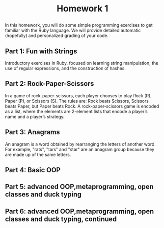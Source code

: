# <p align="center"> Homework 1 </p>
In this homework, you will do some simple programming exercises to get familiar with the Ruby language. We will provide detailed automatic (hopefully) and personalized grading of your code.

## Part 1: Fun with Strings 
Introductory exercises in Ruby, focused on learning string manipulation, the use of regular expressions, and the construction of hashes.

## Part 2: Rock-Paper-Scissors
In a game of rock-paper-scissors, each player chooses to play Rock (R), Paper (P), or Scissors (S). The rules are: Rock beats Scissors, Scissors beats Paper, but Paper beats Rock. A rock-paper-scissors game is encoded as a list, where the elements are 2-element lists that encode a player’s name and a player’s strategy.

## Part 3: Anagrams
An anagram is a word obtained by rearranging the letters of another word. For example, "rats",
"tars" and "star" are an anagram group because they are made up of the same letters.

## Part 4: Basic OOP

## Part 5: advanced OOP,metaprogramming, open classes and duck typing

## Part 6: advanced OOP,metaprogramming, open classes and duck typing, continued
